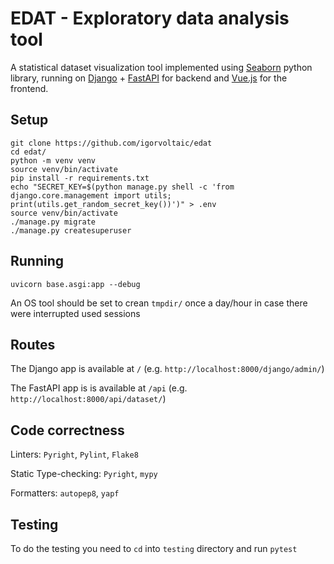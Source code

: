 # EDAT - Exploratory data analysis tool

A statistical dataset visualization tool implemented using [Seaborn](https://seaborn.pydata.org) python library, running on [Django](https://www.djangoproject.com) + [FastAPI](https://fastapi.tiangolo.com) for backend and [Vue.js](https://vuejs.org) for the frontend.

## Setup

```
git clone https://github.com/igorvoltaic/edat
cd edat/
python -m venv venv
source venv/bin/activate
pip install -r requirements.txt
echo "SECRET_KEY=$(python manage.py shell -c 'from django.core.management import utils; print(utils.get_random_secret_key())')" > .env
source venv/bin/activate
./manage.py migrate
./manage.py createsuperuser 
```

## Running

```
uvicorn base.asgi:app --debug
```
An OS tool should be set to crean `tmpdir/` once a day/hour in case there were interrupted used sessions

## Routes

The Django app is available at `/` (e.g. `http://localhost:8000/django/admin/`)

The FastAPI app is is available at `/api` (e.g. `http://localhost:8000/api/dataset/`)


## Code correctness

Linters: `Pyright`, `Pylint`, `Flake8`

Static Type-checking: `Pyright`, `mypy`

Formatters: `autopep8`, `yapf`


## Testing

To do the testing you need to `cd` into `testing` directory and run `pytest`
